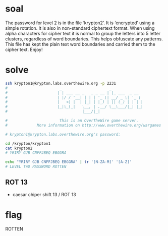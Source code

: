 # soal
The password for level 2 is in the file ‘krypton2’. It is ‘encrypted’ using a simple rotation. It is also in non-standard ciphertext format. When using alpha characters for cipher text it is normal to group the letters into 5 letter clusters, regardless of word boundaries. This helps obfuscate any patterns. This file has kept the plain text word boundaries and carried them to the cipher text. Enjoy!

# solve
```bash
ssh krypton1@krypton.labs.overthewire.org -p 2231 
#                       _                     _              
#                      | | ___ __ _   _ _ __ | |_ ___  _ __  
#                      | |/ / '__| | | | '_ \| __/ _ \| '_ \ 
#                      |   <| |  | |_| | |_) | || (_) | | | |
#                      |_|\_\_|   \__, | .__/ \__\___/|_| |_|
#                                 |___/|_|                   

#                       This is an OverTheWire game server. 
#             More information on http://www.overthewire.org/wargames

# krypton1@krypton.labs.overthewire.org's password:

cd /krypton/krypton1
cat krypton2 
# YRIRY GJB CNFFJBEQ EBGGRA

echo "YRIRY GJB CNFFJBEQ EBGGRA" | tr '[N-ZA-M]' '[A-Z]'                   
# LEVEL TWO PASSWORD ROTTEN
```

## ROT 13
- caesar chiper shift 13 / ROT 13

# flag
ROTTEN